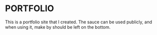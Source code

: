# PORTFOLIO
This is a portfolio site that I created. The sauce can be used publicly, and when using it, make by should be left on the bottom.
